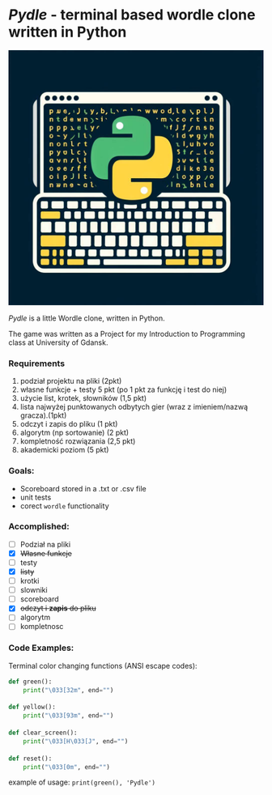 # *Pydle* - terminal based wordle clone written in Python

![Pydle logo](/pydle_logo1.jpg)

*Pydle* is a little Wordle clone, written in Python.

The game was written as a Project for my Introduction to Programming class at University of Gdansk.



### Requirements

1. podział projektu na pliki (2pkt)
2.  własne funkcje + testy 5 pkt (po 1 pkt za funkcję i test do niej)
3. użycie list, krotek, słowników (1,5 pkt)
4. lista  najwyżej punktowanych odbytych gier (wraz z imieniem/nazwą gracza).(1pkt)
5. odczyt i zapis do pliku (1 pkt)
6. algorytm  (np sortowanie) (2 pkt)
7. kompletność rozwiązania (2,5 pkt)
8. akademicki poziom (5 pkt)

### Goals:

- Scoreboard stored in a .txt or .csv file
- unit tests
- corect `wordle` functionality

### Accomplished:

- [ ] Podział na pliki
- [x] ~~Własne funkcje~~
- [ ] testy
- [x] ~~listy~~
- [ ] krotki
- [ ] slowniki
- [ ] scoreboard
- [x] ~~odczyt i **zapis** do pliku~~
- [ ] algorytm
- [ ] kompletnosc

### Code Examples:

Terminal color changing functions (ANSI escape codes):
```py
def green():
    print("\033[32m", end="")

def yellow():
    print("\033[93m", end="")

def clear_screen():
    print("\033[H\033[J", end="")

def reset():
    print("\033[0m", end="")
```

example of usage: ``print(green(), 'Pydle')``

